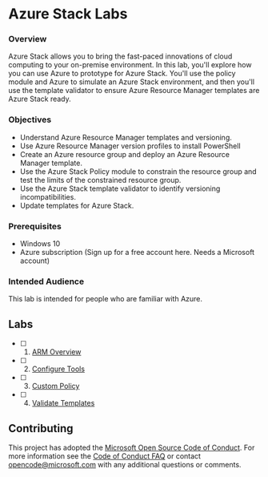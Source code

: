 # Azure Stack Labs

### Overview

Azure Stack allows you to bring the fast-paced innovations of cloud computing to your on-premise environment. In this lab, you'll explore how you can use Azure to prototype for Azure Stack. You'll use the policy module and Azure to simulate an Azure Stack environment, and then you'll use the template validator to ensure Azure Resource Manager templates are Azure Stack ready.

### Objectives

- Understand Azure Resource Manager templates and versioning.
- Use Azure Resource Manager version profiles to install PowerShell
- Create an Azure resource group and deploy an Azure Resource Manager template.
- Use the Azure Stack Policy module to constrain the resource group and test the limits of the constrained resource group.
- Use the Azure Stack template validator to identify versioning incompatibilities.
- Update templates for Azure Stack.

### Prerequisites

- Windows 10
- Azure subscription (Sign up for a free account here. Needs a Microsoft account)

### Intended Audience

This lab is intended for people who are familiar with Azure.

## Labs

- [ ] 1. [ARM Overview](/ARM%20Overview/README.md)
- [ ] 2. [Configure Tools](/Configure%20Tools/README.md)
- [ ] 3. [Custom Policy](/Custom%20Policy/README.md)
- [ ] 4. [Validate Templates](/Validate%20Templates/README.md)

## Contributing

This project has adopted the [Microsoft Open Source Code of Conduct](https://opensource.microsoft.com/codeofconduct/). For more information see the [Code of Conduct FAQ](https://opensource.microsoft.com/codeofconduct/faq/) or contact [opencode@microsoft.com](mailto:opencode@microsoft.com) with any additional questions or comments.

